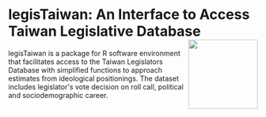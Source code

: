 # legisTaiwan: An Interface to Access Taiwan Legislative Database <img src="https://github.com/yl17124/legisTaiwan/blob/master/images/hexsticker_tw.png" width="140" align="right" /> <br /> 

legisTaiwan is a package for R software environment that facilitates access to the Taiwan Legislators Database  with simplified functions to approach estimates from ideological positionings. The dataset includes legislator's vote decision on roll call, political and sociodemographic career.
